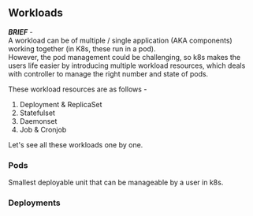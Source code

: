 ## Workloads

***BRIEF*** - <br>
A workload can be of multiple / single application (AKA components) working together (in K8s, these run in a pod).<br>
However, the pod management could be challenging, so k8s makes the users life easier by introducing multiple workload resources, which deals with controller to manage the right number and state of pods.

These workload resources are as follows -
1. Deployment & ReplicaSet
2. Statefulset
3. Daemonset
4. Job & Cronjob

Let's see all these workloads one by one.

### Pods

Smallest deployable unit that can be manageable by a user in k8s.
<!---@include:../concepts.md--->

### Deployments

